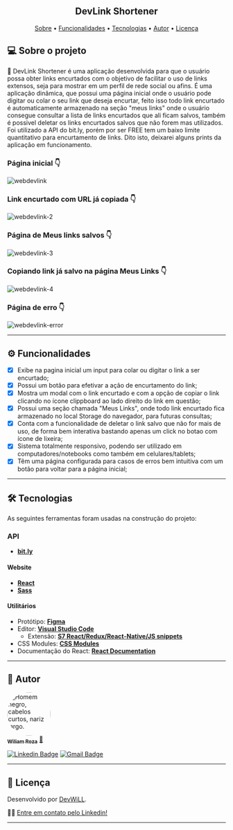 <h2 align="center"> 
	DevLink Shortener
</h2>

</h4>
<p align="center">
 <a href="#-sobre-o-projeto">Sobre</a> •
 <a href="#-funcionalidades">Funcionalidades</a> • 
 <a href="#-tecnologias">Tecnologias</a> •
 <a href="#-autor">Autor</a> • 
 <a href="#user-content--licença">Licença</a>
</p>



## 💻 Sobre o projeto

🚀 DevLink Shortener é uma aplicação desenvolvida para que o usuário possa obter links encurtados com o objetivo de facilitar o uso de links extensos, seja para mostrar em um perfil de rede social ou afins. É uma aplicação dinâmica, que possui uma página inicial onde o usuário pode digitar ou colar o seu link que deseja encurtar, feito isso todo link encurtado é automaticamente armazenado na seção "meus links" onde o usuário consegue consultar a lista de links encurtados que ali ficam salvos, também é possivel deletar os links encurtados salvos que não forem mas utilizados. Foi utilizado a API do bit.ly, porém por ser FREE tem um baixo limite quantitativo para encurtamento de links. Dito isto, deixarei alguns prints da aplicação em funcionamento.

### Página inicial :point_down:
![webdevlink](https://github.com/devfrontwill/devlink-shortener/assets/106280899/200368c9-0d6c-4f93-85de-64c7ff221c62)
### Link encurtado com URL já copiada :point_down:
![webdevlink-2](https://github.com/devfrontwill/devlink-shortener/assets/106280899/f3657295-7047-4231-af94-2f40c6d19ca6)
### Página de Meus links salvos :point_down:
![webdevlink-3](https://github.com/devfrontwill/devlink-shortener/assets/106280899/e8820445-283c-4f21-a063-748b7a4b4918)
### Copiando link já salvo na página Meus Links :point_down:
![webdevlink-4](https://github.com/devfrontwill/devlink-shortener/assets/106280899/09ab98e3-3447-44b3-a6e4-37a296fbce3b)
### Página de erro :point_down:
![webdevlink-error](https://github.com/devfrontwill/devlink-shortener/assets/106280899/10451b61-190f-450e-a305-275ee7c2e48b)



---

## ⚙️ Funcionalidades

- [x] Exibe na pagina inicial um input para colar ou digitar o link a ser encurtado;
- [x] Possui um botão para efetivar a ação de encurtamento do link;
- [x] Mostra um modal com o link encurtado e com a opção de copiar o link clicando no ícone clippboard ao lado direito do link em questão;
- [x] Possui uma seção chamada "Meus Links", onde todo link encurtado fica armazenado no local Storage do navegador, para futuras consultas;
- [x] Conta com a funcionalidade de deletar o link salvo que não for mais de uso, de forma bem  interativa bastando apenas um click no botao com ícone de lixeira;
- [x] Sistema totalmente responsivo, podendo ser utilizado em computadores/notebooks como também em celulares/tablets;
- [x] Têm uma página configurada para casos de erros bem intuitiva com um botão para voltar para a página inicial; 

---

## 🛠 Tecnologias

As seguintes ferramentas foram usadas na construção do projeto:

### **API**

- **[bit.ly](https://dev.bitly.com/)**

#### **Website**

- **[React](https://reactjs.org/)**
- **[Sass](https://sass-lang.com/)**

#### **Utilitários**

- Protótipo: **[Figma](https://www.figma.com/)** 
- Editor: **[Visual Studio Code](https://code.visualstudio.com/)**
  - Extensão: **[S7 React/Redux/React-Native/JS snippets](https://marketplace.visualstudio.com/items?itemName=dsznajder.es7-react-js-snippets)**
- CSS Modules: **[CSS Modules](https://github.com/css-modules/css-modules)**
- Documentação do React: **[React Documentation](https://create-react-app.dev/docs/adding-a-stylesheet/)**

---

## 🦸 Autor

<a href="https://www.instagram.com/wiliam.rozza/">
 <img style="border-radius: 50%;" src="https://avatars.githubusercontent.com/u/106280899?s=400&u=c99561d67e121d4546768802a0b8e93491c9775a&v=4" width="100px;" alt="Homem negro, cabelos curtos, nariz largo."/>
 <br />
 <sub><b>Wiliam Roza</b></sub></a> <a href="https://www.linkedin.com/in/devfrontwill/" title="Meu Perfil">🚀</a>
 <br />

[![Linkedin Badge](https://img.shields.io/badge/-WiliamRoza-blue?style=flat-square&logo=Linkedin&logoColor=white&link=https://www.linkedin.com/in/devfrontwill/)](https://www.linkedin.com/in/devfrontwill/)
[![Gmail Badge](https://img.shields.io/badge/-contato.devfrontwill@gmail.com-c14438?style=flat-square&logo=Gmail&logoColor=white&link=mailto:contato.devfrontwill@gmail.com)](mailto:contato.devfrontwill@gmail.com)

---

## 📝 Licença

Desenvolvido por [DevWiLL](https://github.com/devfrontwill).

👋🏽 [Entre em contato pelo Linkedin!](https://www.linkedin.com/in/devfrontwill/)

---

